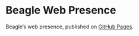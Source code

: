 # Beagle Web Presence

Beagle’s web presence, published on [GitHub Pages](https://viridispirus.github.io/Beagle/branches/measurementControlerBlackboardView).
